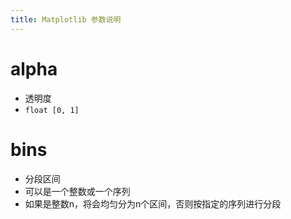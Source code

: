 ```yaml
---
title: Matplotlib 参数说明
---
```


# alpha

- 透明度
- `float [0, 1]`

# bins

- 分段区间
- 可以是一个整数或一个序列
- 如果是整数n，将会均匀分为n个区间，否则按指定的序列进行分段